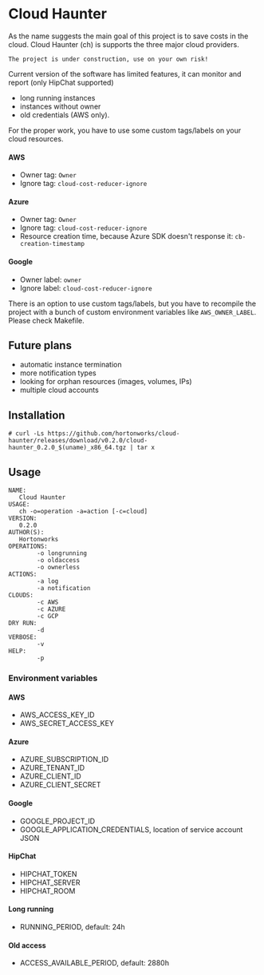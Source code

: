 # Cloud Haunter

As the name suggests the main goal of this project is to save costs in the cloud. Cloud Haunter (ch) is supports the three major cloud providers.

`The project is under construction, use on your own risk!`

Current version of the software has limited features, it can monitor and report (only HipChat supported)
 * long running instances
 * instances without owner
 * old credentials (AWS only).

For the proper work, you have to use some custom tags/labels on your cloud resources.

#### AWS
 * Owner tag: `Owner`
 * Ignore tag: `cloud-cost-reducer-ignore`

#### Azure
 * Owner tag: `Owner`
 * Ignore tag: `cloud-cost-reducer-ignore`
 * Resource creation time, because Azure SDK doesn't response it: `cb-creation-timestamp`

#### Google
 * Owner label: `owner`
 * Ignore label: `cloud-cost-reducer-ignore`

There is an option to use custom tags/labels, but you have to recompile the project with a bunch of custom environment variables like `AWS_OWNER_LABEL`. Please check Makefile.

## Future plans
 * automatic instance termination
 * more notification types
 * looking for orphan resources (images, volumes, IPs)
 * multiple cloud accounts

## Installation

`# curl -Ls https://github.com/hortonworks/cloud-haunter/releases/download/v0.2.0/cloud-haunter_0.2.0_$(uname)_x86_64.tgz | tar x`

## Usage

```
NAME:
   Cloud Haunter
USAGE:
   ch -o=operation -a=action [-c=cloud]
VERSION:
   0.2.0
AUTHOR(S):
   Hortonworks
OPERATIONS:
        -o longrunning
        -o oldaccess
        -o ownerless
ACTIONS:
        -a log
        -a notification
CLOUDS:
        -c AWS
        -c AZURE
        -c GCP
DRY RUN:
        -d
VERBOSE:
        -v
HELP:
        -p
```

### Environment variables

#### AWS
 * AWS_ACCESS_KEY_ID
 * AWS_SECRET_ACCESS_KEY

#### Azure
 * AZURE_SUBSCRIPTION_ID
 * AZURE_TENANT_ID
 * AZURE_CLIENT_ID
 * AZURE_CLIENT_SECRET

#### Google
 * GOOGLE_PROJECT_ID
 * GOOGLE_APPLICATION_CREDENTIALS, location of service account JSON 

#### HipChat
 * HIPCHAT_TOKEN
 * HIPCHAT_SERVER
 * HIPCHAT_ROOM

#### Long running
 * RUNNING_PERIOD, default: 24h

#### Old access
 * ACCESS_AVAILABLE_PERIOD, default: 2880h